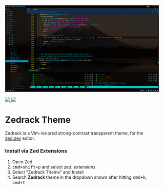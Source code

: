 ![preview](/assets/preview.png)

<a href="https://github.com/foorack/zed-theme/blob/main/LICENSE">
    <img src="https://img.shields.io/static/v1.svg?style=for-the-badge&label=License&message=MIT&logoColor=000000&colorA=003b4e&colorB=00bfff"/>
</a>
<a href="https://github.com/foorack/zed-theme/stargazers">
    <img src="https://img.shields.io/github/stars/foorack/zed-theme?colorA=003b4e&colorB=00bfff&style=for-the-badge">
</a>

# Zedrack Theme

Zedrack is a Vim-insipred strong-contrast transparent theme, for the [zed.dev](https://zed.dev/) editor.

### Install via Zed Extensions

1. Open Zed.
2. <kbd>cmd+shift+p</kbd> and select _zed: extensions_
3. Select "Zedrack Theme" and Install
4. Search **Zedrack** theme in the dropdown shown after hitting <kbd>cmd+k</kbd>, <kbd>cmd+t</kbd>
